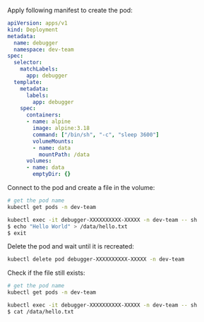 Apply following manifest to create the pod:

```yaml
apiVersion: apps/v1
kind: Deployment
metadata:
  name: debugger
  namespace: dev-team
spec:
  selector:
    matchLabels:
      app: debugger
  template:
    metadata:
      labels:
        app: debugger
    spec:
      containers:
      - name: alpine
        image: alpine:3.18
        command: ["/bin/sh", "-c", "sleep 3600"]
        volumeMounts:
        - name: data
          mountPath: /data
      volumes:
      - name: data
        emptyDir: {}
```

Connect to the pod and create a file in the volume:

```bash
# get the pod name
kubectl get pods -n dev-team

kubectl exec -it debugger-XXXXXXXXXX-XXXXX -n dev-team -- sh
$ echo "Hello World" > /data/hello.txt
$ exit
```

Delete the pod and wait until it is recreated:

```bash
kubectl delete pod debugger-XXXXXXXXXX-XXXXX -n dev-team
```

Check if the file still exists:

```bash
# get the pod name
kubectl get pods -n dev-team

kubectl exec -it debugger-XXXXXXXXXX-XXXXX -n dev-team -- sh
$ cat /data/hello.txt
```